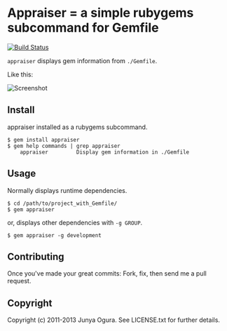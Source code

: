 # Appraiser = a simple rubygems subcommand for Gemfile

[![Build Status](https://travis-ci.org/juno/appraiser.png?branch=master)](https://travis-ci.org/juno/appraiser)

`appraiser` displays gem information from `./Gemfile`.

Like this:

![Screenshot](http://farm6.staticflickr.com/5263/5650073256_6ed10dc831_o.png)


## Install

appraiser installed as a rubygems subcommand.

    $ gem install appraiser
    $ gem help commands | grep appraiser
        appraiser         Display gem information in ./Gemfile


## Usage

Normally displays runtime dependencies.

    $ cd /path/to/project_with_Gemfile/
    $ gem appraiser

or, displays other dependencies with `-g GROUP`.

    $ gem appraiser -g development


## Contributing

Once you've made your great commits: Fork, fix, then send me a pull request.


## Copyright

Copyright (c) 2011-2013 Junya Ogura. See LICENSE.txt for further details.
